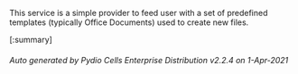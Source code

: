 






This service is a simple provider to feed user with a set of predefined templates (typically Office Documents) used to create new files.

[:summary]

###### Auto generated by Pydio Cells Enterprise Distribution v2.2.4 on 1-Apr-2021
